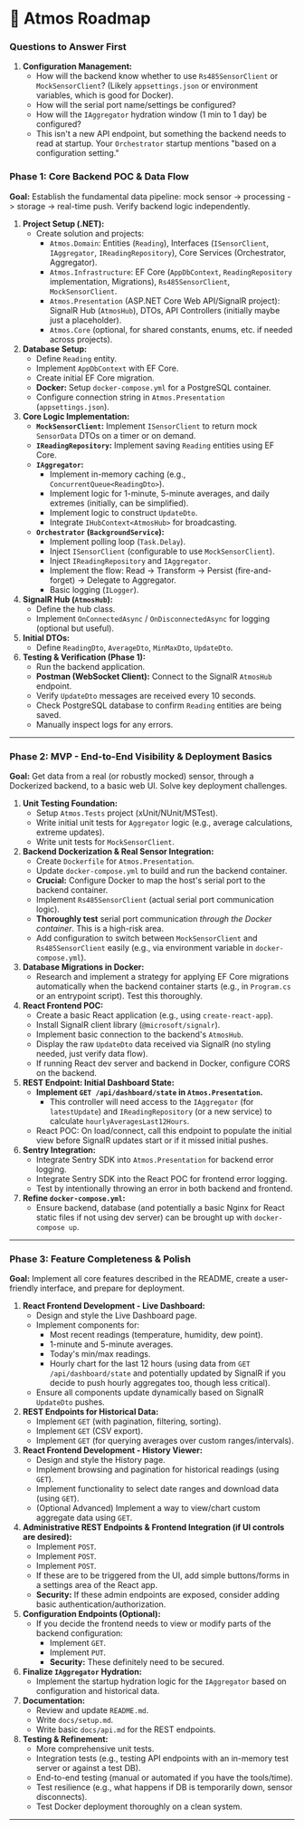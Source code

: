 # 🚗 Atmos Roadmap

### Questions to Answer First

1.  **Configuration Management:**
    *   How will the backend know whether to use `Rs485SensorClient` or `MockSensorClient`? (Likely `appsettings.json` or environment variables, which is good for Docker).
    *   How will the serial port name/settings be configured?
    *   How will the `IAggregator` hydration window (1 min to 1 day) be configured?
    *   This isn't a new API endpoint, but something the backend needs to read at startup. Your `Orchestrator` startup mentions "based on a configuration setting."


### Phase 1: Core Backend POC & Data Flow

**Goal:** Establish the fundamental data pipeline: mock sensor -> processing -> storage -> real-time push. Verify backend logic independently.

1.  **Project Setup (.NET):**
    *   Create solution and projects:
        *   `Atmos.Domain`: Entities (`Reading`), Interfaces (`ISensorClient`, `IAggregator`, `IReadingRepository`), Core Services (Orchestrator, Aggregator).
        *   `Atmos.Infrastructure`: EF Core (`AppDbContext`, `ReadingRepository` implementation, Migrations), `Rs485SensorClient`, `MockSensorClient`.
        *   `Atmos.Presentation` (ASP.NET Core Web API/SignalR project): SignalR Hub (`AtmosHub`), DTOs, API Controllers (initially maybe just a placeholder).
        *   `Atmos.Core` (optional, for shared constants, enums, etc. if needed across projects).
2.  **Database Setup:**
    *   Define `Reading` entity.
    *   Implement `AppDbContext` with EF Core.
    *   Create initial EF Core migration.
    *   **Docker:** Setup `docker-compose.yml` for a PostgreSQL container.
    *   Configure connection string in `Atmos.Presentation` (`appsettings.json`).
3.  **Core Logic Implementation:**
    *   **`MockSensorClient`:** Implement `ISensorClient` to return mock `SensorData` DTOs on a timer or on demand.
    *   **`IReadingRepository`:** Implement saving `Reading` entities using EF Core.
    *   **`IAggregator`:**
        *   Implement in-memory caching (e.g., `ConcurrentQueue<ReadingDto>`).
        *   Implement logic for 1-minute, 5-minute averages, and daily extremes (initially, can be simplified).
        *   Implement logic to construct `UpdateDto`.
        *   Integrate `IHubContext<AtmosHub>` for broadcasting.
    *   **`Orchestrator` (`BackgroundService`):**
        *   Implement polling loop (`Task.Delay`).
        *   Inject `ISensorClient` (configurable to use `MockSensorClient`).
        *   Inject `IReadingRepository` and `IAggregator`.
        *   Implement the flow: Read -> Transform -> Persist (fire-and-forget) -> Delegate to Aggregator.
        *   Basic logging (`ILogger`).
4.  **SignalR Hub (`AtmosHub`):**
    *   Define the hub class.
    *   Implement `OnConnectedAsync` / `OnDisconnectedAsync` for logging (optional but useful).
5.  **Initial DTOs:**
    *   Define `ReadingDto`, `AverageDto`, `MinMaxDto`, `UpdateDto`.
6.  **Testing & Verification (Phase 1):**
    *   Run the backend application.
    *   **Postman (WebSocket Client):** Connect to the SignalR `AtmosHub` endpoint.
    *   Verify `UpdateDto` messages are received every 10 seconds.
    *   Check PostgreSQL database to confirm `Reading` entities are being saved.
    *   Manually inspect logs for any errors.

---

### Phase 2: MVP - End-to-End Visibility & Deployment Basics

**Goal:** Get data from a real (or robustly mocked) sensor, through a Dockerized backend, to a basic web UI. Solve key deployment challenges.

1.  **Unit Testing Foundation:**
    *   Setup `Atmos.Tests` project (xUnit/NUnit/MSTest).
    *   Write initial unit tests for `Aggregator` logic (e.g., average calculations, extreme updates).
    *   Write unit tests for `MockSensorClient`.
2.  **Backend Dockerization & Real Sensor Integration:**
    *   Create `Dockerfile` for `Atmos.Presentation`.
    *   Update `docker-compose.yml` to build and run the backend container.
    *   **Crucial:** Configure Docker to map the host's serial port to the backend container.
    *   Implement `Rs485SensorClient` (actual serial port communication logic).
    *   **Thoroughly test** serial port communication *through the Docker container*. This is a high-risk area.
    *   Add configuration to switch between `MockSensorClient` and `Rs485SensorClient` easily (e.g., via environment variable in `docker-compose.yml`).
3.  **Database Migrations in Docker:**
    *   Research and implement a strategy for applying EF Core migrations automatically when the backend container starts (e.g., in `Program.cs` or an entrypoint script). Test this thoroughly.
4.  **React Frontend POC:**
    *   Create a basic React application (e.g., using `create-react-app`).
    *   Install SignalR client library (`@microsoft/signalr`).
    *   Implement basic connection to the backend's `AtmosHub`.
    *   Display the raw `UpdateDto` data received via SignalR (no styling needed, just verify data flow).
    *   If running React dev server and backend in Docker, configure CORS on the backend.
5.  **REST Endpoint: Initial Dashboard State:**
    *   **Implement `GET /api/dashboard/state` in `Atmos.Presentation`.**
        *   This controller will need access to the `IAggregator` (for `latestUpdate`) and `IReadingRepository` (or a new service) to calculate `hourlyAveragesLast12Hours`.
    *   React POC: On load/connect, call this endpoint to populate the initial view before SignalR updates start or if it missed initial pushes.
6.  **Sentry Integration:**
    *   Integrate Sentry SDK into `Atmos.Presentation` for backend error logging.
    *   Integrate Sentry SDK into the React POC for frontend error logging.
    *   Test by intentionally throwing an error in both backend and frontend.
7.  **Refine `docker-compose.yml`:**
    *   Ensure backend, database (and potentially a basic Nginx for React static files if not using dev server) can be brought up with `docker-compose up`.

---

### Phase 3: Feature Completeness & Polish

**Goal:** Implement all core features described in the README, create a user-friendly interface, and prepare for deployment.

1.  **React Frontend Development - Live Dashboard:**
    *   Design and style the Live Dashboard page.
    *   Implement components for:
        *   Most recent readings (temperature, humidity, dew point).
        *   1-minute and 5-minute averages.
        *   Today's min/max readings.
        *   Hourly chart for the last 12 hours (using data from `GET /api/dashboard/state` and potentially updated by SignalR if you decide to push hourly aggregates too, though less critical).
    *   Ensure all components update dynamically based on SignalR `UpdateDto` pushes.
2.  **REST Endpoints for Historical Data:**
    *   Implement `GET` (with pagination, filtering, sorting).
    *   Implement `GET` (CSV export).
    *   Implement `GET` (for querying averages over custom ranges/intervals).
3.  **React Frontend Development - History Viewer:**
    *   Design and style the History page.
    *   Implement browsing and pagination for historical readings (using `GET`).
    *   Implement functionality to select date ranges and download data (using `GET`).
    *   (Optional Advanced) Implement a way to view/chart custom aggregate data using `GET`.
4.  **Administrative REST Endpoints & Frontend Integration (if UI controls are desired):**
    *   Implement `POST`.
    *   Implement `POST`.
    *   Implement `POST`.
    *   If these are to be triggered from the UI, add simple buttons/forms in a settings area of the React app.
    *   **Security:** If these admin endpoints are exposed, consider adding basic authentication/authorization.
5.  **Configuration Endpoints (Optional):**
    *   If you decide the frontend needs to view or modify parts of the backend configuration:
        *   Implement `GET`.
        *   Implement `PUT`.
        *   **Security:** These definitely need to be secured.
6.  **Finalize `IAggregator` Hydration:**
    *   Implement the startup hydration logic for the `IAggregator` based on configuration and historical data.
7.  **Documentation:**
    *   Review and update `README.md`.
    *   Write `docs/setup.md`.
    *   Write basic `docs/api.md` for the REST endpoints.
8.  **Testing & Refinement:**
    *   More comprehensive unit tests.
    *   Integration tests (e.g., testing API endpoints with an in-memory test server or against a test DB).
    *   End-to-end testing (manual or automated if you have the tools/time).
    *   Test resilience (e.g., what happens if DB is temporarily down, sensor disconnects).
    *   Test Docker deployment thoroughly on a clean system.

---